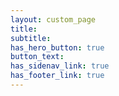 ```yaml
---
layout: custom_page
title: 
subtitle:
has_hero_button: true
button_text: 
has_sidenav_link: true
has_footer_link: true
---
```


